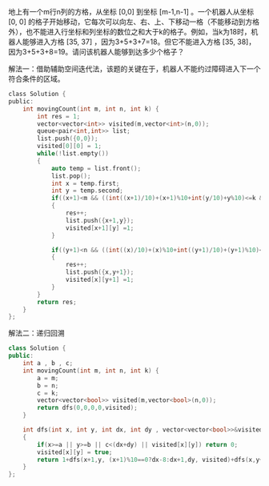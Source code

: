 地上有一个m行n列的方格，从坐标 [0,0] 到坐标 [m-1,n-1] 。一个机器人从坐标 [0, 0] 的格子开始移动，它每次可以向左、右、上、下移动一格（不能移动到方格外），也不能进入行坐标和列坐标的数位之和大于k的格子。例如，当k为18时，机器人能够进入方格 [35, 37] ，因为3+5+3+7=18。但它不能进入方格 [35, 38]，因为3+5+3+8=19。请问该机器人能够到达多少个格子？



解法一：借助辅助空间迭代法，该题的关键在于，机器人不能约过障碍进入下一个符合条件的区域。
```C
class Solution {
public:
    int movingCount(int m, int n, int k) {
        int res = 1;
        vector<vector<int>> visited(m,vector<int>(n,0));
        queue<pair<int,int>> list;
        list.push({0,0});
        visited[0][0] = 1;
        while(!list.empty())
        {
            auto temp = list.front();
            list.pop();
            int x = temp.first;
            int y = temp.second;
            if((x+1)<m && ((int((x+1)/10)+(x+1)%10+int(y/10)+y%10)<=k && visited[x+1][y]!=1))
            {
                res++;
                list.push({x+1,y});
                visited[x+1][y] =1;
            }

            if((y+1)<n && ((int((x)/10)+(x)%10+int((y+1)/10)+(y+1)%10)<=k && visited[x][y+1]!=1))
            {
                res++;
                list.push({x,y+1});
                visited[x][y+1] =1;
            }
        }
        return res;
    }
};
```

解法二：递归回溯
```C++
class Solution {
public:
    int a , b , c;
    int movingCount(int m, int n, int k) {
        a = m;
        b = n;
        c = k;
        vector<vector<bool>> visited(m,vector<bool>(n,0));
        return dfs(0,0,0,0,visited);
    }

    int dfs(int x, int y, int dx, int dy , vector<vector<bool>>&visited)
    {
        if(x>=a || y>=b || c<(dx+dy) || visited[x][y]) return 0;
        visited[x][y] = true;
        return 1+dfs(x+1,y, (x+1)%10==0?dx-8:dx+1,dy, visited)+dfs(x,y+1,dx, (y+1)%10==0?dy-8:dy+1,visited);
    }
};
```